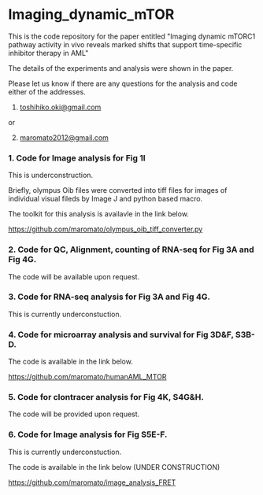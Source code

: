 # Imaging_dynamic_mTOR
This is the code repository for the paper entitled "Imaging dynamic mTORC1 pathway activity in vivo reveals marked shifts that support time-specific inhibitor therapy in AML" 

The details of the experiments and analysis were shown in the paper.

Please let us know if there are any questions for the analysis and code either of the addresses.

1. toshihiko.oki@gmail.com

or 

2. maromato2012@gmail.com

### 1. Code for Image analysis for Fig 1I

This is underconstruction.

Briefly, olympus Oib files were converted into tiff files for images of individual visual fileds by Image J and python based macro.

The toolkit for this analysis is availavle in the link below.

https://github.com/maromato/olympus_oib_tiff_converter.py

### 2. Code for QC, Alignment, counting of RNA-seq for Fig 3A and Fig 4G.

The code will be available upon request. 

### 3. Code for RNA-seq analysis for Fig 3A and Fig 4G.

This is currently underconstuction. 

### 4. Code for microarray analysis and survival for Fig 3D&F, S3B-D.

The code is available in the link below.

https://github.com/maromato/humanAML_MTOR

### 5. Code for clontracer analysis for Fig 4K, S4G&H.

The code will be provided upon request.

### 6. Code for Image analysis for Fig S5E-F.
This is currently underconstuction.

The code is available in the link below (UNDER CONSTRUCTION)

https://github.com/maromato/image_analysis_FRET
